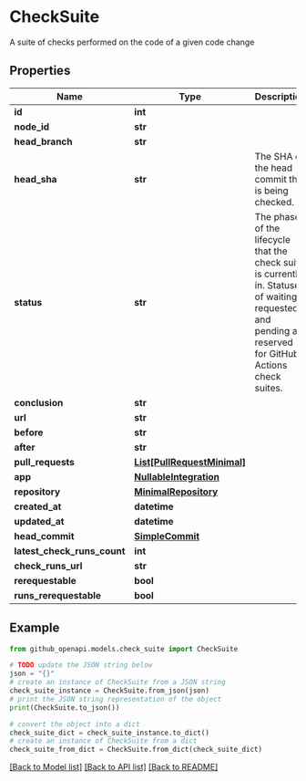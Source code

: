 # CheckSuite

A suite of checks performed on the code of a given code change

## Properties

Name | Type | Description | Notes
------------ | ------------- | ------------- | -------------
**id** | **int** |  | 
**node_id** | **str** |  | 
**head_branch** | **str** |  | 
**head_sha** | **str** | The SHA of the head commit that is being checked. | 
**status** | **str** | The phase of the lifecycle that the check suite is currently in. Statuses of waiting, requested, and pending are reserved for GitHub Actions check suites. | 
**conclusion** | **str** |  | 
**url** | **str** |  | 
**before** | **str** |  | 
**after** | **str** |  | 
**pull_requests** | [**List[PullRequestMinimal]**](PullRequestMinimal.md) |  | 
**app** | [**NullableIntegration**](NullableIntegration.md) |  | 
**repository** | [**MinimalRepository**](MinimalRepository.md) |  | 
**created_at** | **datetime** |  | 
**updated_at** | **datetime** |  | 
**head_commit** | [**SimpleCommit**](SimpleCommit.md) |  | 
**latest_check_runs_count** | **int** |  | 
**check_runs_url** | **str** |  | 
**rerequestable** | **bool** |  | [optional] 
**runs_rerequestable** | **bool** |  | [optional] 

## Example

```python
from github_openapi.models.check_suite import CheckSuite

# TODO update the JSON string below
json = "{}"
# create an instance of CheckSuite from a JSON string
check_suite_instance = CheckSuite.from_json(json)
# print the JSON string representation of the object
print(CheckSuite.to_json())

# convert the object into a dict
check_suite_dict = check_suite_instance.to_dict()
# create an instance of CheckSuite from a dict
check_suite_from_dict = CheckSuite.from_dict(check_suite_dict)
```
[[Back to Model list]](../README.md#documentation-for-models) [[Back to API list]](../README.md#documentation-for-api-endpoints) [[Back to README]](../README.md)



